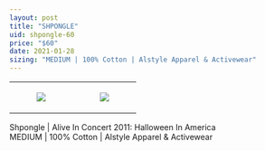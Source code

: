 ```yaml
---
layout: post
title: "SHPONGLE"
uid: shpongle-60
price: "$60"
date: 2021-01-28
sizing: "MEDIUM | 100% Cotton | Alstyle Apparel & Activewear"
---
```




<table style="width:100%;"><tr><td style="vertical-align:top;">
      <figure class="tmblr-full" data-orig-height="2048" data-orig-width="1365" data-orig-src="https://concertshirts.netlify.app/shirts/0254/0254-01.jpg"><img src="https://64.media.tumblr.com/ebd099818808317070f842d211ebc229/eeff18391930caff-92/s540x810/bded2e1aa382a7f0c052a76fe25e4a0ccb6ce024.jpg" data-orig-height="2048" data-orig-width="1365" data-orig-src="https://concertshirts.netlify.app/shirts/0254/0254-01.jpg"/></figure></td>
    <td style="vertical-align:top;">
      <figure class="tmblr-full" data-orig-height="2048" data-orig-width="1365" data-orig-src="https://concertshirts.netlify.app/shirts/0254/0254-02.jpg"><img src="https://64.media.tumblr.com/701ac773f1bdef77a54d905db0d40bac/eeff18391930caff-4b/s540x810/82a0c59ff316f18a1689a6b177800784de099003.jpg" data-orig-height="2048" data-orig-width="1365" data-orig-src="https://concertshirts.netlify.app/shirts/0254/0254-02.jpg"/></figure></td>
  </tr></table><p>
  Shpongle | Alive In Concert 2011: Halloween In America<br/>MEDIUM | 100% Cotton | Alstyle Apparel &amp; Activewear
</p>

